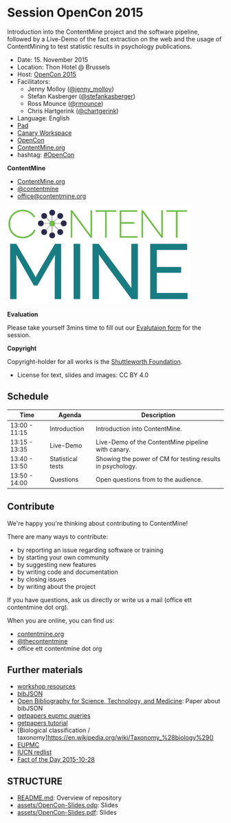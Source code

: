 Session OpenCon 2015
==============================

Introduction into the ContentMine project and the software pipeline, followed by a Live-Demo of the fact extraction on the web and the usage of ContentMining to test statistic results in psychology publications.

- Date: 15. November 2015
- Location: Thon Hotel @ Brussels
- Host: [OpenCon 2015](http://www.opencon2015.org/)
- Facilitators: 
	- Jenny Molloy ([@jenny_molloy](https://twitter.com/jenny_molloy?lang=nl))
	- Stefan Kasberger ([@stefankasberger](https://twitter.com/stefankasberger))
	- Ross Mounce ([@rmounce](https://twitter.com/rmounce))
	- Chris Hartgerink ([@chartgerink](https://twitter.com/chartgerink))
- Language: English
- [Pad](http://pads.cottagelabs.com/p/opencon15)
- [Canary Workspace](http://canary.contentmine.org/opencon15)
- [OpenCon](http://opencon2015brussels.sched.org/event/f7984876b7e9af8f929ce1021851b58e?iframe=no&w=i:100;&sidebar=yes&bg=no#.VkbxvHo2xUF)
- [ContentMine.org](http://contentmine.org/events/event/opencon-15-workshop/) 
- hashtag: [#OpenCon](https://twitter.com/hashtag/OpenCon?src=hash)

**ContentMine**
- [ContentMine.org](http://contentmine.org/)
- [@contentmine](http://twitter.com/thecontentmine)
- office@contentmine.org

![ContentMine Logo](assets/CM_logo.png)

**Evaluation**

Please take yourself 3mins time to fill out our [Evalutaion form](https://docs.google.com/forms/d/1vJbN97imkD7RuzdYuQeglPl8QYOz1AOKng2TVF4jdvo/viewform) for the session.

**Copyright**

Copyright-holder for all works is the [Shuttleworth Foundation](http://shuttleworthfoundation.org/).
- License for text, slides and images: CC BY 4.0

## Schedule

| Time          | Agenda       | Description                                                            |
|---------------|--------------|------------------------------------------------------------------------|
| 13:00 - 11:15 | Introduction | Introduction into ContentMine.                                         |
| 13:15 - 13:35 | Live-Demo    | Live-Demo of the ContentMine pipeline with canary.                     |
| 13:40 - 13:50 | Statistical tests | Showing the power of CM for testing results in psychology.        |
| 13:50 - 14:00 | Questions    | Open questions from to the audience.                                   |

## Contribute

We're happy you're thinking about contributing to ContentMine!

There are many ways to contribute:
- by reporting an issue regarding software or training
- by starting your own community
- by suggesting new features
- by writing code and documentation
- by closing issues
- by writing about the project

If you have questions, ask us directly or write us a mail (office ett contentmine dot org).

When you are online, you can find us:
- [contentmine.org](http://contentmine.org)
- [@thecontentmine](http://twitter.com/thecontentmine)
- office ett contentmine dot org

## Further materials
- [workshop resources](https://github.com/ContentMine/workshop-resources/)
- [bibJSON](http://okfnlabs.org/bibjson/)
- [Open Bibliography for Science, Technology, and Medicine](http://www.jcheminf.com/content/supplementary/1758-2946-3-47-s1.html): Paper about bibJSON
- [getpapers eupmc queries](https://github.com/ContentMine/workshop-resources/blob/master/software-tutorials/getpapers/getpapers-eupmc-queries.md)
- [getpapers tutorial](https://github.com/ContentMine/workshop-resources/blob/master/software-tutorials/getpapers/getpapers-tutorial.md)
- [Biological classification / taxonomy]https://en.wikipedia.org/wiki/Taxonomy_%28biology%29()
- [EUPMC](https://europepmc.org/)
- [IUCN redlist](http://www.iucnredlist.org/)
- [Fact of the Day 2015-10-28](http://fotd.contentmine.org/?s=daily20151028)

## STRUCTURE
- [README.md](README.md): Overview of repository
- [assets/OpenCon-Slides.odp](assets/OpenCon-Slides.odp): Slides
- [assets/OpenCon-Slides.pdf](assets/OpenCon-Slides.pdf): Slides









